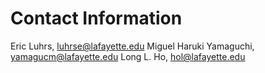 # Contact Information #

Eric Luhrs, [luhrse@lafayette.edu](mailto:luhrse@lafayette.edu)
Miguel Haruki Yamaguchi, [yamagucm@lafayette.edu](mailto:yamagucm@lafayette.edu)
Long L. Ho, [hol@lafayette.edu](mailto:hol@lafayette.edu)